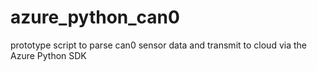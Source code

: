 # azure_python_can0
prototype script to parse can0 sensor data and transmit to cloud via the Azure Python SDK
